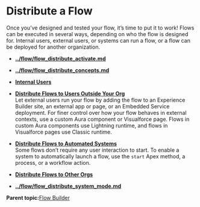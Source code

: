 # Distribute a Flow

Once you’ve designed and tested your flow, it’s time to put it to work! Flows can be executed in several ways, depending on who the flow is designed for. Internal users, external users, or systems can run a flow, or a flow can be deployed for another organization.

-   **[../flow/flow\_distribute\_activate.md](../flow/flow_distribute_activate.md)**  

-   **[../flow/flow\_distribute\_concepts.md](../flow/flow_distribute_concepts.md)**  

-   **[Internal Users](../flow/flow_distribute_internal.md)**  

-   **[Distribute Flows to Users Outside Your Org](../flow/flow_distribute_external.md)**  
Let external users run your flow by adding the flow to an Experience Builder site, an external app or page, or an Embedded Service deployment. For finer control over how your flow behaves in external contexts, use a custom Aura component or Visualforce page. Flows in custom Aura components use Lightning runtime, and flows in Visualforce pages use Classic runtime.
-   **[Distribute Flows to Automated Systems](../flow/flow_distribute_system.md)**  
Some flows don’t require any user interaction to start. To enable a system to automatically launch a flow, use the `start` Apex method, a process, or a workflow action.
-   **[Distribute Flows to Other Orgs](../flow/flow_distribute_deploy.md)**  

-   **[../flow/flow\_distribute\_system\_mode.md](../flow/flow_distribute_system_mode.md)**  


**Parent topic:**[Flow Builder](../flow/flow.md)

